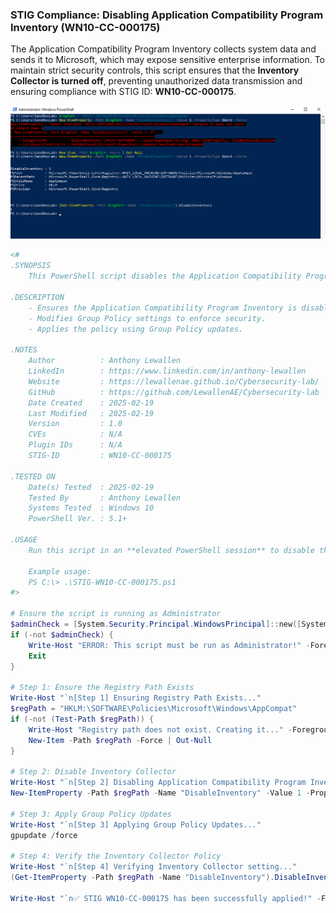 ### **STIG Compliance: Disabling Application Compatibility Program Inventory (WN10-CC-000175)**

The Application Compatibility Program Inventory collects system data and sends it to Microsoft, which may expose sensitive enterprise information. To maintain strict security controls, this script ensures that the **Inventory Collector is turned off**, preventing unauthorized data transmission and ensuring compliance with STIG ID: **WN10-CC-000175**.


![Capture 1](screenshots/CompatInventory/01.png)


```powershell
<#
.SYNOPSIS
    This PowerShell script disables the Application Compatibility Program Inventory to comply with STIG ID: WN10-CC-000175.

.DESCRIPTION
    - Ensures the Application Compatibility Program Inventory is disabled.
    - Modifies Group Policy settings to enforce security.
    - Applies the policy using Group Policy updates.

.NOTES
    Author          : Anthony Lewallen
    LinkedIn        : https://www.linkedin.com/in/anthony-lewallen
    Website         : https://lewallenae.github.io/Cybersecurity-lab/
    GitHub          : https://github.com/LewallenAE/Cybersecurity-lab
    Date Created    : 2025-02-19
    Last Modified   : 2025-02-19
    Version         : 1.0
    CVEs            : N/A
    Plugin IDs      : N/A
    STIG-ID         : WN10-CC-000175

.TESTED ON
    Date(s) Tested  : 2025-02-19
    Tested By       : Anthony Lewallen
    Systems Tested  : Windows 10
    PowerShell Ver. : 5.1+

.USAGE
    Run this script in an **elevated PowerShell session** to disable the Application Compatibility Program Inventory.

    Example usage:
    PS C:\> .\STIG-WN10-CC-000175.ps1 
#>

# Ensure the script is running as Administrator
$adminCheck = [System.Security.Principal.WindowsPrincipal]::new([System.Security.Principal.WindowsIdentity]::GetCurrent()).IsInRole([System.Security.Principal.WindowsBuiltInRole]::Administrator)
if (-not $adminCheck) {
    Write-Host "ERROR: This script must be run as Administrator!" -ForegroundColor Red
    Exit
}

# Step 1: Ensure the Registry Path Exists
Write-Host "`n[Step 1] Ensuring Registry Path Exists..."
$regPath = "HKLM:\SOFTWARE\Policies\Microsoft\Windows\AppCompat"
if (-not (Test-Path $regPath)) {
    Write-Host "Registry path does not exist. Creating it..." -ForegroundColor Yellow
    New-Item -Path $regPath -Force | Out-Null
}

# Step 2: Disable Inventory Collector
Write-Host "`n[Step 2] Disabling Application Compatibility Program Inventory..."
New-ItemProperty -Path $regPath -Name "DisableInventory" -Value 1 -PropertyType DWord -Force

# Step 3: Apply Group Policy Updates
Write-Host "`n[Step 3] Applying Group Policy Updates..."
gpupdate /force

# Step 4: Verify the Inventory Collector Policy
Write-Host "`n[Step 4] Verifying Inventory Collector setting..."
(Get-ItemProperty -Path $regPath -Name "DisableInventory").DisableInventory

Write-Host "`n✅ STIG WN10-CC-000175 has been successfully applied!" -ForegroundColor Green
```
